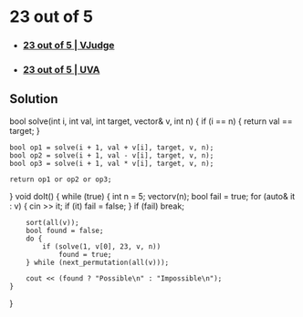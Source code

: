 # 23 out of 5
- ### [23 out of 5 | VJudge](https://vjudge.net/contest/485599#problem/A)
- ### [23 out of 5 | UVA](https://onlinejudge.org/index.php?option=com_onlinejudge&Itemid=8&page=show_problem&problem=1285)

## Solution 
bool solve(int i, int val, int target, vector<int>& v, int n) {
    if (i == n) {
        return val == target;
    }

    bool op1 = solve(i + 1, val + v[i], target, v, n);
    bool op2 = solve(i + 1, val - v[i], target, v, n);
    bool op3 = solve(i + 1, val * v[i], target, v, n);

    return op1 or op2 or op3;
}
void doIt() {
    while (true) {
        int n = 5;
        vector<int>v(n);
        bool fail = true;
        for (auto& it : v) {
            cin >> it;
            if (it)
                fail = false;
        }
        if (fail)
            break;

        sort(all(v));
        bool found = false;
        do {
            if (solve(1, v[0], 23, v, n))
                found = true;
        } while (next_permutation(all(v)));

        cout << (found ? "Possible\n" : "Impossible\n");
    }
}
```
